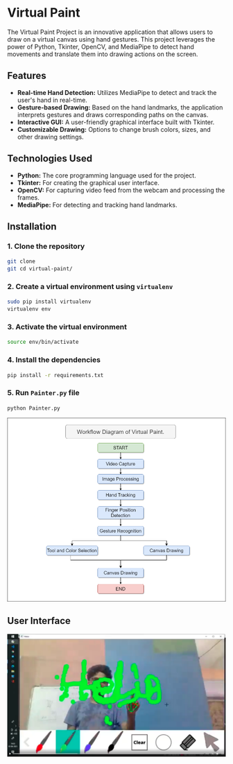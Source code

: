 # Virtual Paint

The Virtual Paint Project is an innovative application that allows users to draw on a virtual canvas using hand gestures. This project leverages the power of Python, Tkinter, OpenCV, and MediaPipe to detect hand movements and translate them into drawing actions on the screen.

## Features
- **Real-time Hand Detection:** Utilizes MediaPipe to detect and track the user's hand in real-time.
- **Gesture-based Drawing:** Based on the hand landmarks, the application interprets gestures and draws corresponding paths on the canvas.
- **Interactive GUI:** A user-friendly graphical interface built with Tkinter.
- **Customizable Drawing:** Options to change brush colors, sizes, and other drawing settings.

## Technologies Used
- **Python:** The core programming language used for the project.
- **Tkinter:** For creating the graphical user interface.
- **OpenCV:** For capturing video feed from the webcam and processing the frames.
- **MediaPipe:** For detecting and tracking hand landmarks.


## Installation

### 1. Clone the repository
```sh
git clone
git cd virtual-paint/
```
### 2. Create a virtual environment using `virtualenv`
```sh
sudo pip install virtualenv
virtualenv env
```
### 3. Activate the virtual environment
```sh
source env/bin/activate
```
### 4. Install the dependencies
```sh
pip install -r requirements.txt
```
### 5. Run `Painter.py` file
```sh
python Painter.py
```




![Workflow Diagram](https://github.com/shubh1007/virtual-paint/blob/main/documentation/workflow.png)

## User Interface
![User Interface](https://github.com/shubh1007/virtual-paint/blob/main/documentation/virtual-paint-UI.png)
